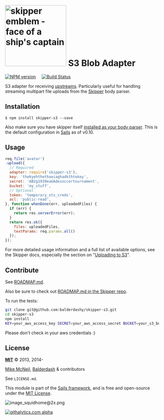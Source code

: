 # [<img title="skipper-s3 - S3 adapter for Skipper" src="http://i.imgur.com/P6gptnI.png" width="200px" alt="skipper emblem - face of a ship's captain"/>](https://github.com/balderdashy/skipper-s3) S3 Blob Adapter

[![NPM version](https://badge.fury.io/js/skipper-s3.png)](http://badge.fury.io/js/skipper-s3) &nbsp; &nbsp;
[![Build Status](https://travis-ci.org/balderdashy/skipper-s3.svg?branch=master)](https://travis-ci.org/balderdashy/skipper-s3)

S3 adapter for receiving [upstreams](https://github.com/balderdashy/skipper#what-are-upstreams). Particularly useful for handling streaming multipart file uploads from the [Skipper](https://github.com/balderdashy/skipper) body parser.


## Installation

```
$ npm install skipper-s3 --save
```

Also make sure you have skipper itself [installed as your body parser](http://beta.sailsjs.org/#/documentation/concepts/Middleware?q=adding-or-overriding-http-middleware).  This is the default configuration in [Sails](https://github.com/balderdashy/sails) as of v0.10.


## Usage

```javascript
req.file('avatar')
.upload({
  // Required
  adapter: require('skipper-s3'),
  key: 'thekyehthethaeiaghadkthtekey',
  secret: 'AB2g1939eaGAdesoccertournament',
  bucket: 'my_stuff',
  // Optional
  token: 'temporary_sts_creds',
  acl: 'public-read',
}, function whenDone(err, uploadedFiles) {
  if (err) {
    return res.serverError(err);
  }
  return res.ok({
    files: uploadedFiles,
    textParams: req.params.all()
  });
});
```


For more detailed usage information and a full list of available options, see the Skipper docs, especially the section on "[Uploading to S3](https://github.com/balderdashy/skipper#uploading-files-to-s3)".


## Contribute

See [ROADMAP.md](https://github.com/balderdashy/skipper-s3/blob/master/ROADMAP.md).

Also be sure to check out [ROADMAP.md in the Skipper repo](https://github.com/balderdashy/skipper/blob/master/ROADMAP.md).

To run the tests:

```sh
git clone git@github.com:balderdashy/skipper-s3.git
cd skipper-s3
npm install
KEY=your_aws_access_key SECRET=your_aws_access_secret BUCKET=your_s3_bucket npm test
```

Please don't check in your aws credentials :)


## License

**[MIT](./LICENSE)**
&copy; 2013, 2014-

[Mike McNeil](http://michaelmcneil.com), [Balderdash](http://balderdash.co) & contributors

See `LICENSE.md`.

This module is part of the [Sails framework](http://sailsjs.org), and is free and open-source under the [MIT License](http://sails.mit-license.org/).


![image_squidhome@2x.png](http://i.imgur.com/RIvu9.png)


[![githalytics.com alpha](https://cruel-carlota.pagodabox.com/a22d3919de208c90c898986619efaa85 "githalytics.com")](http://githalytics.com/balderdashy/skipper-s3)
